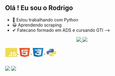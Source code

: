 ## Olá ! Eu sou o Rodrigo

- 🔭 Estou trabalhando com Python 
- 😀 Aprendendo scraping
- ✔  Fatecano formado em ADS e cursando GTI
-->
<div align="center">
  <a href="https://github.com/rodrigobrah">
  <img height="180em" src="https://github-readme-stats.vercel.app/api?username=rodrigobrah&show_icons=true&theme=dark&include_all_commits=true&count_private=true"/>
  <img height="180em" src="https://github-readme-stats.vercel.app/api/top-langs/?username=rodrigobrah&layout=compact&langs_count=7&theme=dark"/>
</div>

  
  <div style="display: inline_block"><br>
  <img align="center" alt="rodri-Js" height="30" width="40" src="https://raw.githubusercontent.com/devicons/devicon/master/icons/javascript/javascript-plain.svg">
  <img align="center" alt="rodri-HTML" height="30" width="40" src="https://raw.githubusercontent.com/devicons/devicon/master/icons/html5/html5-original.svg">
  <img align="center" alt="rodri-CSS" height="30" width="40" src="https://raw.githubusercontent.com/devicons/devicon/master/icons/css3/css3-original.svg">
  <img align="center" alt="rodri-Python" height="30" width="40" src="https://raw.githubusercontent.com/devicons/devicon/master/icons/python/python-original.svg">
    
##
    
    

<div> 

  <a href = "mailto:omendes.rodrigo@gmail.com"><img src="https://img.shields.io/badge/-Gmail-%23333?style=for-the-badge&logo=gmail&logoColor=white" target="_blank"></a>
  <a href="https://www.linkedin.com/in/rodrigo-mendes-de-souza-mendes-2598ba1b8/" target="_blank"><img src="https://img.shields.io/badge/-LinkedIn-%230077B5?style=for-the-badge&logo=linkedin&logoColor=white" target="_blank"></a> 
 
 
</div>

   
